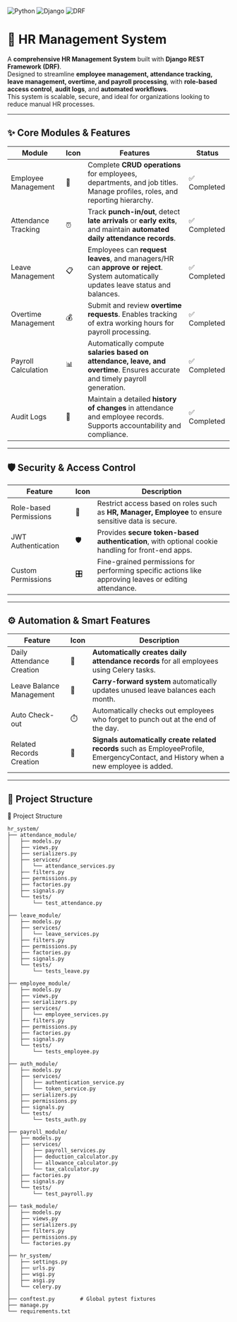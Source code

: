 ![Python](https://img.shields.io/badge/Python-3.11-blue)
![Django](https://img.shields.io/badge/Django-5.2-green)
![DRF](https://img.shields.io/badge/DRF-3.16-orange)

# 🏢 HR Management System

A **comprehensive HR Management System** built with **Django REST Framework (DRF)**.  
Designed to streamline **employee management, attendance tracking, leave management, overtime, and payroll processing**, with **role-based access control**, **audit logs**, and **automated workflows**.  
This system is scalable, secure, and ideal for organizations looking to reduce manual HR processes.

---

## ✨ Core Modules & Features

| Module               | Icon | Features                                                                                       | Status         |
|---------------------|------|-------------------------------------------------------------------------------------------------|----------------|
| Employee Management  | 👥   | Complete **CRUD operations** for employees, departments, and job titles. Manage profiles, roles, and reporting hierarchy. | ✅ Completed   |
| Attendance Tracking  | ⏰   | Track **punch-in/out**, detect **late arrivals** or **early exits**, and maintain **automated daily attendance records**. | ✅ Completed   |
| Leave Management     | 📋   | Employees can **request leaves**, and managers/HR can **approve or reject**. System automatically updates leave status and balances. | ✅ Completed   |
| Overtime Management  | 💰   | Submit and review **overtime requests**. Enables tracking of extra working hours for payroll processing. | ✅ Completed   |
| Payroll Calculation  | 📊   | Automatically compute **salaries based on attendance, leave, and overtime**. Ensures accurate and timely payroll generation. | ✅ Completed |
| Audit Logs           | 📝   | Maintain a detailed **history of changes** in attendance and employee records. Supports accountability and compliance. | ✅ Completed   |

---

## 🛡️ Security & Access Control

| Feature                | Icon  | Description                                                                                     |
|-----------------------|-------|-------------------------------------------------------------------------------------------------|
| Role-based Permissions | 🔐    | Restrict access based on roles such as **HR, Manager, Employee** to ensure sensitive data is secure. |
| JWT Authentication     | 🛡️    | Provides **secure token-based authentication**, with optional cookie handling for front-end apps. |
| Custom Permissions     | 🎛️    | Fine-grained permissions for performing specific actions like approving leaves or editing attendance. |

---

## ⚙️ Automation & Smart Features

| Feature                  | Icon | Description                                                                                   |
|--------------------------|------|-----------------------------------------------------------------------------------------------|
| Daily Attendance Creation | 📅   | **Automatically creates daily attendance records** for all employees using Celery tasks.     |
| Leave Balance Management  | 🔄   | **Carry-forward system** automatically updates unused leave balances each month.             |
| Auto Check-out            | ⏱️   | Automatically checks out employees who forget to punch out at the end of the day.           |
| Related Records Creation  | 🤖   | **Signals automatically create related records** such as EmployeeProfile, EmergencyContact, and History when a new employee is added. |

---

## 📂 Project Structure




📂 Project Structure
```
hr_system/
├── attendance_module/
│   ├── models.py
│   ├── views.py
│   ├── serializers.py
│   ├── services/
│   │   └── attendance_services.py
│   ├── filters.py
│   ├── permissions.py
│   ├── factories.py
│   ├── signals.py
│   └── tests/
│       └── test_attendance.py
│
├── leave_module/
│   ├── models.py
│   ├── services/
│   │   └── leave_services.py
│   ├── filters.py
│   ├── permissions.py
│   ├── factories.py
│   ├── signals.py
│   └── tests/
│       └── tests_leave.py
│
├── employee_module/
│   ├── models.py
│   ├── views.py
│   ├── serializers.py
│   ├── services/
│   │   └── employee_services.py
│   ├── filters.py
│   ├── permissions.py
│   ├── factories.py
│   ├── signals.py
│   └── tests/
│       └── tests_employee.py
│
├── auth_module/
│   ├── models.py
│   ├── services/
│   │   ├── authentication_service.py
│   │   └── token_service.py
│   ├── serializers.py
│   ├── permissions.py
│   ├── signals.py
│   └── tests/
│       └── tests_auth.py
│
├── payroll_module/
│   ├── models.py
│   ├── services/
│   │   ├── payroll_services.py
│   │   ├── deduction_calculator.py
│   │   ├── allowance_calculator.py
│   │   └── tax_calculator.py
│   ├── factories.py
│   ├── signals.py
│   └── tests/
│       └── test_payroll.py
│
├── task_module/
│   ├── models.py
│   ├── views.py
│   ├── serializers.py
│   ├── filters.py
│   ├── permissions.py
│   └── factories.py
│
├── hr_system/
│   ├── settings.py
│   ├── urls.py
│   ├── wsgi.py
│   ├── asgi.py
│   └── celery.py
│
├── conftest.py        # Global pytest fixtures
├── manage.py
└── requirements.txt


```


